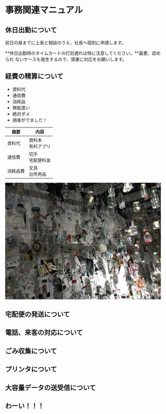 # 事務関連マニュアル
## 休日出勤について
前日の昼までに上長と相談のうえ、社長へ個別に申請します。

**休日出勤時のタイムカードの打刻遅れは特に注意してください。**最悪、認められ
ないケースも発生するので、慎重に対応をお願いします。
## 経費の精算について
- 資料代
- 通信費
- 消耗品
- 無駄遣い
- 絶対ダメ
- 損害がでました！

|摘要 |内容
|--|--
|資料代 |資料本<br>有料アプリ
|通信費 |切手<br>宅配便料金
|消耗品費 |文具<br>台所用品

![まどか](img/madoka.JPG)
## 宅配便の発送について
## 電話、来客の対応について
## ごみ収集について
## プリンタについて
## 大容量データの送受信について
## わーい！！！